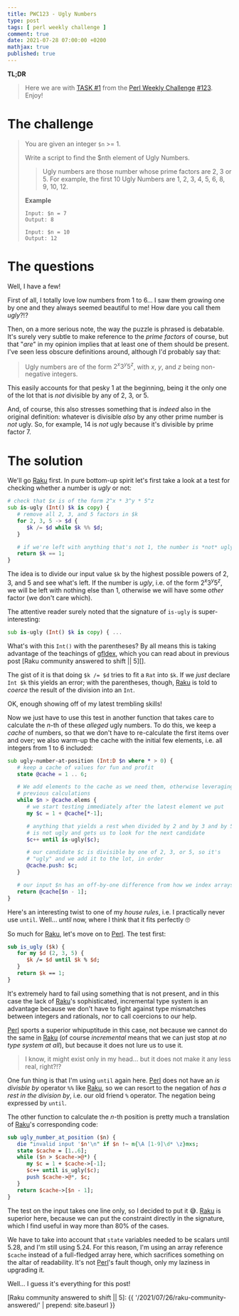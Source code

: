 ```yaml
---
title: PWC123 - Ugly Numbers
type: post
tags: [ perl weekly challenge ]
comment: true
date: 2021-07-28 07:00:00 +0200
mathjax: true
published: true
---
```


**TL;DR**

> Here we are with [TASK #1][] from the [Perl Weekly Challenge][]
> [#123][]. Enjoy!

# The challenge


> You are given an integer `$n` >= 1.
> 
> Write a script to find the $nth element of Ugly Numbers.
> 
>> Ugly numbers are those number whose prime factors are 2, 3 or 5.
>> For example, the first 10 Ugly Numbers are 1, 2, 3, 4, 5, 6, 8,
>> 9, 10, 12.
> 
> **Example**
>
>     Input: $n = 7
>     Output: 8
>     
>     Input: $n = 10
>     Output: 12

# The questions

Well, I have a few!

First of all, I totally love low numbers from 1 to 6... I saw them
growing one by one and they always seemed beautiful to me! How dare you
call them *ugly*?!?

Then, on a more serious note, the way the puzzle is phrased is
debatable. It's surely very subtle to make reference to the *prime
factors* of course, but that "*are*" in my opinion implies that at least
one of them should be present. I've seen less obscure definitions
around, although I'd probably say that:

> Ugly numbers are of the form $2^x 3^y 5^z$, with $x$, $y$, and $z$
> being non-negative integers.

This easily accounts for that pesky 1 at the beginning, being it the
only one of the lot that is *not* divisible by any of 2, 3, or 5.

And, of course, this also stresses something that is *indeed* also in
the original definition: whatever is divisible *also* by any other prime
number is *not* ugly. So, for example, 14 is *not* ugly because it's
divisible by prime factor 7.


# The solution

We'll go [Raku][] first. In pure bottom-up spirit let's first take a
look at a test for checking whether a number is *ugly* or not:

```raku
# check that $x is of the form 2^x * 3^y * 5^z
sub is-ugly (Int() $k is copy) {
   # remove all 2, 3, and 5 factors in $k
   for 2, 3, 5 -> $d {
      $k /= $d while $k %% $d;
   }

   # if we're left with anything that's not 1, the number is *not* ugly
   return $k == 1;
}
```

The idea is to divide our input value `$k` by the highest possible
powers of 2, 3, and 5 and see what's left. If the number is *ugly*, i.e.
of the form $2^x 3^y 5^z$, we will be left with nothing else than 1,
otherwise we will have some *other* factor (we don't care which).

The attentive reader surely noted that the signature of `is-ugly` is
super-interesting:

```raku
sub is-ugly (Int() $k is copy) { ...
```

What's with this `Int()` with the parentheses? By all means this is
taking advantage of the teachings of [gfldex][], which you can read
about in previous post [Raku community answered to shift || 5][].

The gist of it is that doing `$k /= $d` tries to fit a `Rat` into `$k`.
If we *just* declare `Int $k` this yields an error; with the
parentheses, though, [Raku][] is told to *coerce* the result of the
division into an `Int`.

OK, enough showing off of my latest trembling skills!

Now we just have to use this test in another function that takes care to
calculate the *n*-th of these *alleged* ugly numbers. To do this, we
keep a *cache* of numbers, so that we don't have to re-calculate the
first items over and over; we also warm-up the cache with the initial
few elements, i.e. all integers from 1 to 6 included:

```raku
sub ugly-number-at-position (Int:D $n where * > 0) {
   # keep a cache of values for fun and profit
   state @cache = 1 .. 6;

   # We add elements to the cache as we need them, otherwise leveraging
   # previous calculations
   while $n > @cache.elems {
      # we start testing immediately after the latest element we put
      my $c = 1 + @cache[*-1];

      # anything that yields a rest when divided by 2 and by 3 and by 5
      # is not ugly and gets us to look for the next candidate
      $c++ until is-ugly($c);

      # our candidate $c is divisible by one of 2, 3, or 5, so it's
      # "ugly" and we add it to the lot, in order
      @cache.push: $c;
   }

   # our input $n has an off-by-one difference from how we index arrays
   return @cache[$n - 1];
}
```

Here's an interesting twist to one of my *house rules*, i.e. I
practically never use `until`. Well... *until* now, where I think that
it fits perfectly 🙄

So much for [Raku][], let's move on to [Perl][]. The test first:

```perl
sub is_ugly ($k) {
   for my $d (2, 3, 5) {
      $k /= $d until $k % $d;
   }
   return $k == 1;
}
```

It's extremely hard to fail using something that is not present, and in
this case the lack of [Raku][]'s sophisticated, incremental type system
is an advantage because we don't have to fight against type mismatches
between integers and rationals, nor to call coercions to our help.

[Perl][] sports a superior whipuptitude in this case, not because we
cannot do the same in [Raku][] (of course *incremental* means that we
can just stop at *no type system at all*), but because it does not lure
us to use it.

> I know, it might exist only in my head... but it does not make it any
> less real, right?!?

One fun thing is that I'm using `until` again here. [Perl][] does not
have an *is divisble by* operator `%%` like [Raku][], so we can resort
to the negation of *has a rest in the division by*, i.e. our old friend
`%` operator. The negation being expressed by `until`.

The other function to calculate the *n*-th position is pretty much a
translation of [Raku][]'s corresponding code:

```perl
sub ugly_number_at_position ($n) {
   die "invalid input '$n'\n" if $n !~ m{\A [1-9]\d* \z}mxs;
   state $cache = [1..6];
   while ($n > $cache->@*) {
      my $c = 1 + $cache->[-1];
      $c++ until is_ugly($c);
      push $cache->@*, $c;
   }
   return $cache->[$n - 1];
}
```

The test on the input takes one line only, so I decided to put it 😅.
[Raku][] is superior here, because we can put the constraint directly in
the signature, which I find useful in way more than 80% of the cases.

We have to take into account that `state` variables needed to be scalars
until 5.28, and I'm still using 5.24. For this reason, I'm using an
array reference `$cache` instead of a full-fledged array here, which
sacrifices something on the altar of readability. It's not [Perl][]'s
fault though, only my laziness in upgrading it.

Well... I guess it's everything for this post!

[Perl Weekly Challenge]: https://perlweeklychallenge.org/
[#123]: https://perlweeklychallenge.org/blog/perl-weekly-challenge-123/
[TASK #1]: https://perlweeklychallenge.org/blog/perl-weekly-challenge-123/#TASK1
[Perl]: https://www.perl.org/
[Raku]: https://raku.org/
[gfldex]: https://gfldex.wordpress.com/
[Raku community answered to shift || 5]: {{ '/2021/07/26/raku-community-answered/' | prepend: site.baseurl }}
